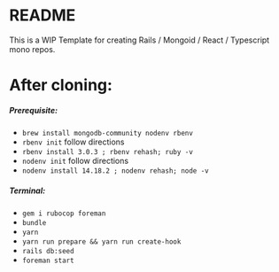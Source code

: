 # README

This is a WIP Template for creating Rails / Mongoid / React / Typescript mono repos.

# After cloning:

##### Prerequisite:

- `brew install mongodb-community nodenv rbenv`
- `rbenv init` follow directions
- `rbenv install 3.0.3 ; rbenv rehash; ruby -v`
- `nodenv init` follow directions
- `nodenv install 14.18.2 ; nodenv rehash; node -v`

##### Terminal:

- `gem i rubocop foreman`
- `bundle`
- `yarn`
- `yarn run prepare && yarn run create-hook`
- `rails db:seed`
- `foreman start`
